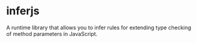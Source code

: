 # inferjs
A runtime library that allows you to infer rules for extending type checking of method parameters in JavaScript.
